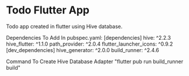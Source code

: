 # Todo Flutter App

Todo app created in flutter using Hive database.

Dependencies To Add In pubspec.yaml:
[dependencies]
  hive: ^2.2.3
  hive_flutter: ^1.1.0
  path_provider: ^2.0.4
  flutter_launcher_icons: ^0.9.2
[dev_dependencies]
  hive_generator: ^2.0.0
  build_runner: ^2.4.6

Command To Create Hive Database Adapter
  "flutter pub run build_runner build"
